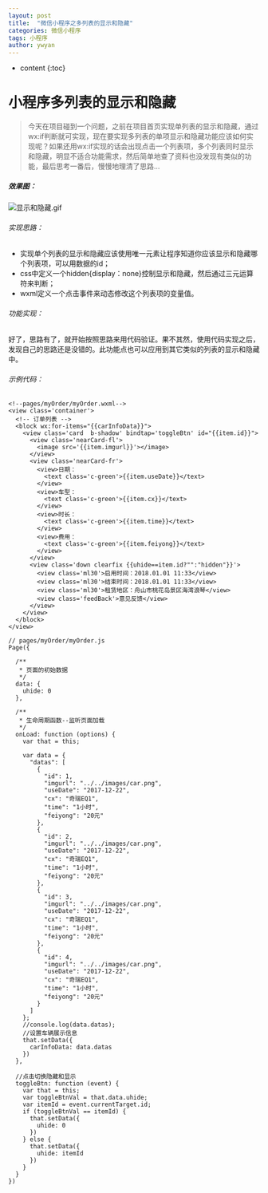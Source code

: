 ```yaml
---
layout: post
title:  "微信小程序之多列表的显示和隐藏"
categories: 微信小程序
tags: 小程序
author: ywyan
---
```


* content
{:toc}

# 小程序多列表的显示和隐藏


> 今天在项目碰到一个问题，之前在项目首页实现单列表的显示和隐藏，通过wx:if判断就可实现，现在要实现多列表的单项显示和隐藏功能应该如何实现呢？如果还用wx:if实现的话会出现点击一个列表项，多个列表同时显示和隐藏，明显不适合功能需求，然后简单地查了资料也没发现有类似的功能，最后思考一番后，慢慢地理清了思路...

##### 效果图：

![显示和隐藏.gif](http://upload-images.jianshu.io/upload_images/4041074-9d66bfd6440d7bb6.gif?imageMogr2/auto-orient/strip%7CimageView2/2/w/1240)


###### 实现思路：
- 实现单个列表的显示和隐藏应该使用唯一元素让程序知道你应该显示和隐藏哪个列表项，可以用数据的id；
- css中定义一个hidden{display：none}控制显示和隐藏，然后通过三元运算符来判断；
- wxml定义一个点击事件来动态修改这个列表项的变量值。

###### 功能实现：
好了，思路有了，就开始按照思路来用代码验证。果不其然，使用代码实现之后，发现自己的思路还是没错的。此功能点也可以应用到其它类似的列表的显示和隐藏中。

###### 示例代码：
```
<!--pages/myOrder/myOrder.wxml-->
<view class='container'>
  <!-- 订单列表 -->
  <block wx:for-items="{{carInfoData}}">
    <view class='card  b-shadow' bindtap='toggleBtn' id="{{item.id}}">
      <view class='nearCard-fl'>
        <image src='{{item.imgurl}}'></image>
      </view>
      <view class='nearCard-fr'>
        <view>日期：
          <text class='c-green'>{{item.useDate}}</text>
        </view>
        <view>车型：
          <text class='c-green'>{{item.cx}}</text>
        </view>
        <view>时长：
          <text class='c-green'>{{item.time}}</text>
        </view>
        <view>费用：
          <text class='c-green'>{{item.feiyong}}</text>
        </view>
      </view>
      <view class='down clearfix {{uhide==item.id?"":"hidden"}}'>
        <view class='ml30'>启用时间：2018.01.01 11:33</view>
        <view class='ml30'>结束时间：2018.01.01 11:33</view>
        <view class='ml30'>租赁地区：舟山市桃花岛景区海湾浪琴</view>
        <view class='feedBack'>意见反馈</view>
      </view>
    </view>
  </block>
</view>
```
```
// pages/myOrder/myOrder.js
Page({

  /**
   * 页面的初始数据
   */
  data: {
    uhide: 0
  },

  /**
   * 生命周期函数--监听页面加载
   */
  onLoad: function (options) {
    var that = this;

    var data = {
      "datas": [
        {
          "id": 1,
          "imgurl": "../../images/car.png",
          "useDate": "2017-12-22",
          "cx": "奇瑞EQ1",
          "time": "1小时",
          "feiyong": "20元"
        },
        {
          "id": 2,
          "imgurl": "../../images/car.png",
          "useDate": "2017-12-22",
          "cx": "奇瑞EQ1",
          "time": "1小时",
          "feiyong": "20元"
        },
        {
          "id": 3,
          "imgurl": "../../images/car.png",
          "useDate": "2017-12-22",
          "cx": "奇瑞EQ1",
          "time": "1小时",
          "feiyong": "20元"
        },
        {
          "id": 4,
          "imgurl": "../../images/car.png",
          "useDate": "2017-12-22",
          "cx": "奇瑞EQ1",
          "time": "1小时",
          "feiyong": "20元"
        }
      ]
    };
    //console.log(data.datas);
    //设置车辆展示信息
    that.setData({
      carInfoData: data.datas
    })
  },

  //点击切换隐藏和显示
  toggleBtn: function (event) { 
    var that = this;
    var toggleBtnVal = that.data.uhide;
    var itemId = event.currentTarget.id; 
    if (toggleBtnVal == itemId) {
      that.setData({
        uhide: 0
      })
    } else {
      that.setData({
        uhide: itemId
      })
    } 
  }
})
```
